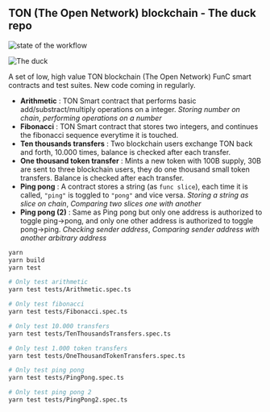 ## TON (The Open Network) blockchain - The duck repo

![state of the workflow](https://github.com/fabcotech/ton-func-contracts/actions/workflows/main.yml/badge.svg)

![The duck](https://sl.combot.org/utyaduck/webp/6xf09f98b3.webp)

A set of low, high value TON blockchain (The Open Network) FunC smart contracts
and test suites. New code coming in regularly.

- **Arithmetic** : TON Smart contract that performs basic add/substract/multiply
  operations on a integer. _Storing number on chain_, _performing operations on
  a number_
- **Fibonacci** : TON Smart contract that stores two integers, and continues the
  fibonacci sequence everytime it is touched.
- **Ten thousands transfers** : Two blockchain users exchange TON back and
  forth, 10.000 times, balance is checked after each transfer.
- **One thousand token transfer** : Mints a new token with 100B supply, 30B are
  sent to three blockchain users, they do one thousand small token transfers.
  Balance is checked after each transfer.
- **Ping pong** : A contract stores a string (as `func slice`), each time it is
  called, `"ping"` is toggled to `"pong"` and vice versa. _Storing a string as
  slice on chain_, _Comparing two slices one with another_
- **Ping pong (2)** : Same as Ping pong but only one address is authorized to
  toggle ping->pong, and only one other address is authorized to toggle
  pong->ping. _Checking sender address_, _Comparing sender address with another
  arbitrary address_

```sh
yarn
yarn build
yarn test

# Only test arithmetic
yarn test tests/Arithmetic.spec.ts

# Only test fibonacci
yarn test tests/Fibonacci.spec.ts

# Only test 10.000 transfers
yarn test tests/TenThousandsTransfers.spec.ts

# Only test 1.000 token transfers
yarn test tests/OneThousandTokenTransfers.spec.ts

# Only test ping pong
yarn test tests/PingPong.spec.ts

# Only test ping pong 2
yarn test tests/PingPong2.spec.ts
```
